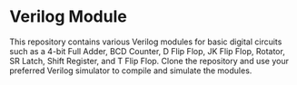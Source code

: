 # Verilog Module

This repository contains various Verilog modules for basic digital circuits such as a 4-bit Full Adder, BCD Counter, D Flip Flop, JK Flip Flop, Rotator, SR Latch, Shift Register, and T Flip Flop. Clone the repository and use your preferred Verilog simulator to compile and simulate the modules.
